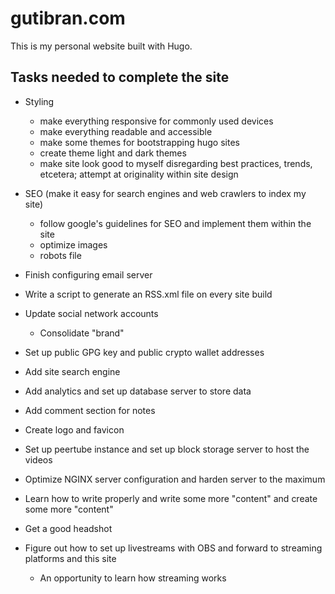 # gutibran.com
This is my personal website built with Hugo.

## Tasks needed to complete the site
- Styling
    - make everything responsive for commonly used devices
    - make everything readable and accessible
    - make some themes for bootstrapping hugo sites
    - create theme light and dark themes
    - make site look good to myself disregarding best practices, trends, etcetera; attempt at originality within site design

- SEO (make it easy for search engines and web crawlers to index my site)
    - follow google's guidelines for SEO and implement them within the site
    - optimize images
    - robots file

- Finish configuring email server

- Write a script to generate an RSS.xml file on every site build

- Update social network accounts
    - Consolidate "brand"

- Set up public GPG key and public crypto wallet addresses

- Add site search engine

- Add analytics and set up database server to store data

- Add comment section for notes

- Create logo and favicon

- Set up peertube instance and set up block storage server to host the videos

- Optimize NGINX server configuration and harden server to the maximum

- Learn how to write properly and write some more "content" and create some more "content"

- Get a good headshot

- Figure out how to set up livestreams with OBS and forward to streaming platforms and this site
    - An opportunity to learn how streaming works